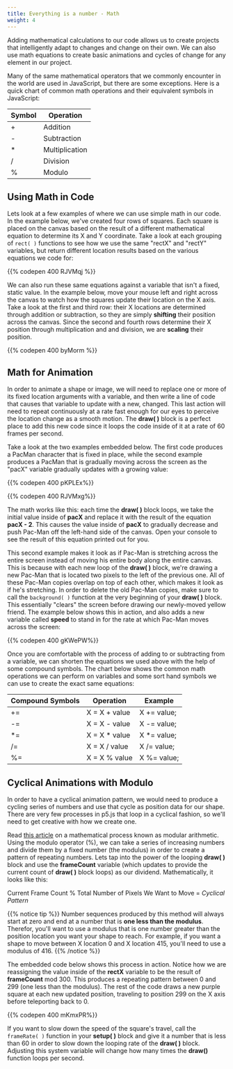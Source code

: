 ```yaml
---
title: Everything is a number - Math
weight: 4
---
```

Adding mathematical calculations to our code allows us to create projects that intelligently adapt to changes and change on their own. We can also use math equations to create basic animations and cycles of change for any element in our project.

Many of the same mathematical operators that we commonly encounter in the world are used in JavaScript, but there are some exceptions. Here is a quick chart of common math operations and their equivalent symbols in JavaScript: 

| Symbol | Operation      |
| ------ | -------------- |
| +      | Addition       |
| \-     | Subtraction    |
| \*     | Multiplication |
| /      | Division       |
| %      | Modulo         |

## Using Math in Code

Lets look at a few examples of where we can use simple math in our code. In the example below, we've created four rows of squares. Each square is placed on the canvas based on the result of a different mathematical equation to determine its X and Y coordinate. Take a look at each grouping of `rect( )` functions to see how we use the same "rectX" and "rectY" variables, but return different location results based on the various equations we code for:

{{% codepen 400 RJVMqj %}}

We can also run these same equations against a variable that isn't a fixed, static value. In the example below, move your mouse left and right across the canvas to watch how the squares update their location on the X axis. Take a look at the first and third row: their X locations are determined through addition or subtraction, so they are simply **shifting** their position across the canvas. Since the second and fourth rows determine their X position through multiplication and and division, we are **scaling** their position.

{{% codepen 400 byMorm %}}

## Math for Animation

In order to animate a shape or image, we will need to replace one or more of its fixed location arguments with a variable, and then write a line of code that causes that variable to update with a new, changed. This last action will need to repeat continuously at a rate fast enough for our eyes to perceive the location change as a smooth motion. The **draw( )** block is a perfect place to add this new code since it loops the code inside of it at a rate of 60 frames per second.

Take a look at the two examples embedded below. The first code produces a PacMan character that is fixed in place, while the second example produces a PacMan that is gradually moving across the screen as the "pacX" variable gradually updates with a growing value:

{{% codepen 400 pKPLEx%}}

{{% codepen 400 RJVMxg%}}

The math works like this: each time the **draw( )** block loops, we take the initial value inside of **pacX** and replace it with the result of the equation **pacX - 2**. This causes the value inside of **pacX** to gradually decrease and push Pac-Man off the left-hand side of the canvas. Open your console to see the result of this equation printed out for you.

This second example makes it look as if Pac-Man is stretching across the entire screen instead of moving his entire body along the entire canvas. This is because with each new loop of the **draw( )** block, we're drawing a new Pac-Man that is located two pixels to the left of the previous one. All of these Pac-Man copies overlap on top of each other, which makes it look as if he's stretching. In order to delete the old Pac-Man copies, make sure to call the `background( )` function at the very beginning of your **draw( )** block. This essentially "clears" the screen before drawing our newly-moved yellow friend. The example below shows this in action, and also adds a new variable called **speed** to stand in for the rate at which Pac-Man moves across the screen:

{{% codepen 400 gKWePW%}}

Once you are comfortable with the process of adding to or subtracting from a variable, we can shorten the equations we used above with the help of some compound symbols. The chart below shows the common math operations we can perform on variables and some sort hand symbols we can use to create the exact same equations:

| Compound Symbols | Operation     | Example     |
| ---------------- | ------------- | ----------- |
| +=               | X = X + value | X += value; |
| \-=              | X = X - value | X -= value; |
| \*=              | X = X * value | X *= value; |
| /=               | X = X / value | X /= value; |
| %=               | X = X % value | X %= value; |



## Cyclical Animations with Modulo

In order to have a cyclical animation pattern, we would need to produce a cycling series of numbers and use that cycle as position data for our shape. There are very few processes in p5.js that loop in a cyclical fashion, so we'll need to get creative with how we create one. 

Read [this article](https://www.khanacademy.org/computing/computer-science/cryptography/modarithmetic/a/what-is-modular-arithmetic) on a mathematical process known as modular arithmetic. Using the modulo operator (%), we can take a series of increasing numbers and divide them by a fixed number (the modulus) in order to create a pattern of repeating numbers.  Lets tap into the power of the looping **draw( )** block and use the **frameCount** variable (which updates to provide the current count of **draw( )** block loops) as our dividend. Mathematically, it looks like this:

Current Frame Count % Total Number of Pixels We Want to Move =  _Cyclical Pattern_

{{% notice tip %}}
Number sequences produced by this method will always start at zero and end at a number that is **one less than the modulus**. Therefor, you'll want to use a modulus that is one number greater than the position location you want your shape to reach. For example, if you want a shape to move between X location 0 and X location 415, you'll need to use a modulus of 416.
{{% /notice %}}

The embedded code below shows this process in action. Notice how we are reassigning the value inside of the **rectX** variable to be the result of **frameCount** mod 300. This produces a repeating pattern between 0 and 299 (one less than the modulus). The rest of the code draws a new purple square at each new updated position, traveling to position 299 on the X axis before teleporting back to 0. 

{{% codepen 400 mKmxPR%}}

If you want to slow down the speed of the square's travel, call the `frameRate( )` function in your **setup( )** block and give it a number that is less than 60 in order to slow down the looping rate of the **draw( )** block. Adjusting this system variable will change how many times the **draw()** function loops per second.
